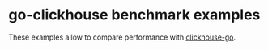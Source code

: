 # go-clickhouse benchmark examples

These examples allow to compare performance with
[clickhouse-go](https://github.com/ClickHouse/clickhouse-go/tree/v2/benchmark/v2).

